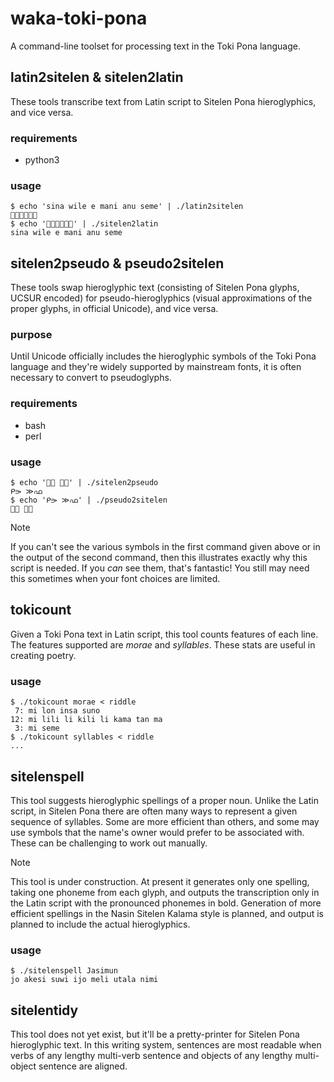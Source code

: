# waka-toki-pona
A command-line toolset for processing text in the Toki Pona language.

## latin2sitelen & sitelen2latin
These tools transcribe text from Latin script to Sitelen Pona hieroglyphics,
and vice versa.

### requirements
- python3

### usage
```
$ echo 'sina wile e mani anu seme' | ./latin2sitelen
󱥞󱥷󱤉󱤲󱤇󱥙
$ echo '󱥞󱥷󱤉󱤲󱤇󱥙' | ./sitelen2latin
sina wile e mani anu seme
```

## sitelen2pseudo & pseudo2sitelen
These tools swap hieroglyphic text (consisting of Sitelen Pona glyphs, UCSUR
encoded) for pseudo-hieroglyphics (visual approximations of the proper glyphs,
in official Unicode), and vice versa.

### purpose
Until Unicode officially includes the hieroglyphic symbols of the Toki Pona
language and they're widely supported by mainstream fonts, it is often
necessary to convert to pseudoglyphs.

### requirements
- bash
- perl

### usage
```
$ echo '󱤴󱤃 󱤉󱦀' | ./sitelen2pseudo 
ᑭ⭄ ≫ഫ
$ echo 'ᑭ⭄ ≫ഫ' | ./pseudo2sitelen
󱤴󱤃 󱤉󱦀
```
> [!NOTE]
> If you can't see the various symbols in the first command given above or in
> the output of the second command, then this illustrates exactly why this
> script is needed. If you *can* see them, that's fantastic! You still may need
> this sometimes when your font choices are limited.


## tokicount
Given a Toki Pona text in Latin script, this tool counts features of each line.
The features supported are _morae_ and _syllables_. These stats are useful in
creating poetry.

### usage
```
$ ./tokicount morae < riddle
 7: mi lon insa suno
12: mi lili li kili li kama tan ma
 3: mi seme
$ ./tokicount syllables < riddle
...
```

## sitelenspell
This tool suggests hieroglyphic spellings of a proper noun. Unlike the Latin
script, in Sitelen Pona there are often many ways to represent a given sequence
of syllables. Some are more efficient than others, and some may use symbols
that the name's owner would prefer to be associated with. These can be
challenging to work out manually.

> [!NOTE]
> This tool is under construction. At present it generates only one spelling,
> taking one phoneme from each glyph, and outputs the transcription only in the
> Latin script with the pronounced phonemes in bold. Generation of more
> efficient spellings in the Nasin Sitelen Kalama style is planned, and output
> is planned to include the actual hieroglyphics.

### usage
```
$ ./sitelenspell Jasimun
jo akesi suwi ijo meli utala nimi
```

## sitelentidy
This tool does not yet exist, but it'll be a pretty-printer for Sitelen Pona
hieroglyphic text. In this writing system, sentences are most readable when
verbs of any lengthy multi-verb sentence and objects of any lengthy
multi-object sentence are aligned.
